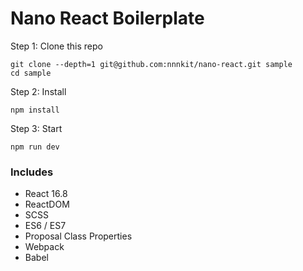 # Nano React Boilerplate

Step 1: Clone this repo
```
git clone --depth=1 git@github.com:nnnkit/nano-react.git sample
cd sample
```

Step 2: Install
```
npm install
```

Step 3: Start

```
npm run dev
```

### Includes

* React 16.8
* ReactDOM
* SCSS
* ES6 / ES7
* Proposal Class Properties
* Webpack
* Babel